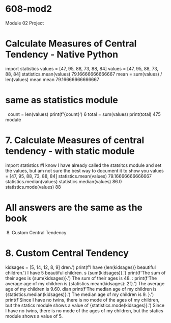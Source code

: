 # 608-mod2
Module 02 Project

# Calculate Measures of Central Tendency - Native Python
import statistics
values = [47, 95, 88, 73, 88, 84]
values = [47, 95, 88, 73, 88, 84]
statistics.mean(values)
79.16666666666667
mean = sum(values) / len(values)
mean
mean
79.16666666666667
# same as statistics module
​
​
count = len(values)
print(f'{count}')
6
total = sum(values)
print(total)
475
 module
# 7. Calculate Measures of central tendency - with static module
import statistics  #I know I have already called the statsitcs module and set the values, but am not sure the best way to document it to show you
values = [47, 95, 88, 73, 88, 84]
statistics.mean(values)
79.16666666666667
statistics.median(values)
statistics.median(values)
86.0
statistics.mode(values)
88
# All answers are the same as the book
​
 8. Custom Central Tendency
# 8. Custom Central Tendency
kidsages = [5, 14, 12, 8, 9]
dren.')
print(f'I have {len(kidsages)} beautiful children.')
I have 5 beautiful children.
s {sum(kidsages)}.')
print(f'The sum of their ages is {sum(kidsages)}.')
The sum of their ages is 48.
:
print(f'The average age of my children is {statistics.mean(kidsages):.2f}.')
The average age of my children is 9.60.
dian
print(f'The median age of my children is {statistics.median(kidsages)}.')
The median age of my children is 9.
}.')
print(f'Since I have no twins, there is no mode of the ages of my children, but the statics module shows a value of {statistics.mode(kidsages)}.')
Since I have no twins, there is no mode of the ages of my children, but the statics module shows a value of 5.
​
​
